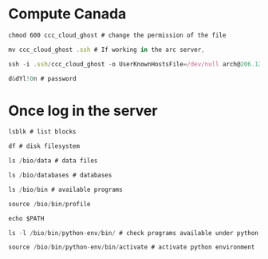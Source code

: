 # Compute Canada

```markdown
chmod 600 ccc_cloud_ghost # change the permission of the file
```

```jsx
mv ccc_cloud_ghost .ssh # If working in the arc server, 
```

```jsx
ssh -i .ssh/ccc_cloud_ghost -o UserKnownHostsFile=/dev/null arch@206.12.90.119
```

```jsx
d&dYl!0n # password
```

# Once log in the server

```jsx
lsblk # list blocks
```

```jsx
df # disk filesystem
```

```jsx
ls /bio/data # data files
```

```jsx
ls /bio/databases # databases
```

```jsx
ls /bio/bin # available programs 
```

```jsx
source /bio/bin/profile
```

```jsx
echo $PATH
```

```jsx
ls -l /bio/bin/python-env/bin/ # check programs available under python
```

```jsx
source /bio/bin/python-env/bin/activate # activate python environment
```
